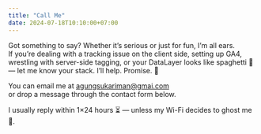 ```yaml
---
title: "Call Me"
date: 2024-07-18T10:10:00+07:00
---
```


Got something to say? Whether it’s serious or just for fun, I’m all ears.  
If you’re dealing with a tracking issue on the client side, setting up GA4, wrestling with server-side tagging, or your DataLayer looks like spaghetti 🍝 — let me know your stack. I’ll help. Promise. 🤝

You can email me at [agungsukariman@gmai.com](mailto:agungsukariman.com)  
or drop a message through the contact form below.

I usually reply within 1×24 hours ⏳ — unless my Wi-Fi decides to ghost me 👻.

